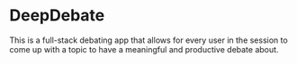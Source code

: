 # DeepDebate
This is a full-stack debating app that allows for every user in the session to come up with a topic to have a meaningful and productive debate about. 
